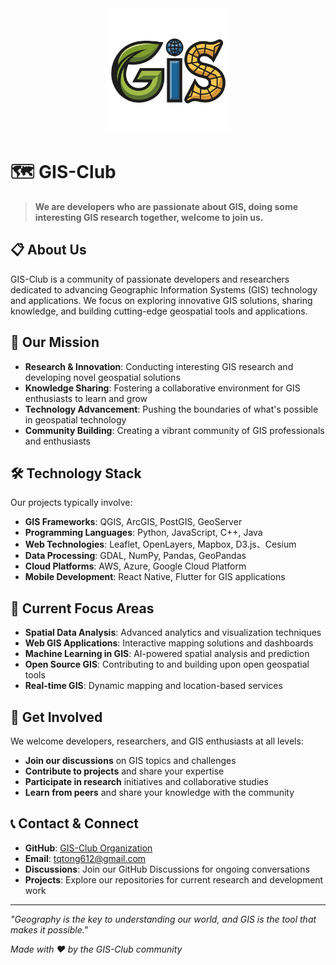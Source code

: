 <div align="center">
  <img src="logo.png" alt="GIS-Club Logo" width="200">
</div>

# 🗺️ GIS-Club

> **We are developers who are passionate about GIS, doing some interesting GIS research together, welcome to join us.**

## 📋 About Us

GIS-Club is a community of passionate developers and researchers dedicated to advancing Geographic Information Systems (GIS) technology and applications. We focus on exploring innovative GIS solutions, sharing knowledge, and building cutting-edge geospatial tools and applications.

## 🎯 Our Mission

- **Research & Innovation**: Conducting interesting GIS research and developing novel geospatial solutions
- **Knowledge Sharing**: Fostering a collaborative environment for GIS enthusiasts to learn and grow
- **Technology Advancement**: Pushing the boundaries of what's possible in geospatial technology
- **Community Building**: Creating a vibrant community of GIS professionals and enthusiasts

## 🛠️ Technology Stack

Our projects typically involve:

- **GIS Frameworks**: QGIS, ArcGIS, PostGIS, GeoServer
- **Programming Languages**: Python, JavaScript, C++, Java
- **Web Technologies**: Leaflet, OpenLayers, Mapbox, D3.js、Cesium
- **Data Processing**: GDAL, NumPy, Pandas, GeoPandas
- **Cloud Platforms**: AWS, Azure, Google Cloud Platform
- **Mobile Development**: React Native, Flutter for GIS applications

## 🚀 Current Focus Areas

- **Spatial Data Analysis**: Advanced analytics and visualization techniques
- **Web GIS Applications**: Interactive mapping solutions and dashboards
- **Machine Learning in GIS**: AI-powered spatial analysis and prediction
- **Open Source GIS**: Contributing to and building upon open geospatial tools
- **Real-time GIS**: Dynamic mapping and location-based services

## 🤝 Get Involved

We welcome developers, researchers, and GIS enthusiasts at all levels:

- **Join our discussions** on GIS topics and challenges
- **Contribute to projects** and share your expertise
- **Participate in research** initiatives and collaborative studies
- **Learn from peers** and share your knowledge with the community

## 📞 Contact & Connect

- **GitHub**: [GIS-Club Organization](https://github.com/gis-club)
- **Email**: tqtong612@gmail.com
- **Discussions**: Join our GitHub Discussions for ongoing conversations
- **Projects**: Explore our repositories for current research and development work

---

*"Geography is the key to understanding our world, and GIS is the tool that makes it possible."*

*Made with ❤️ by the GIS-Club community*
